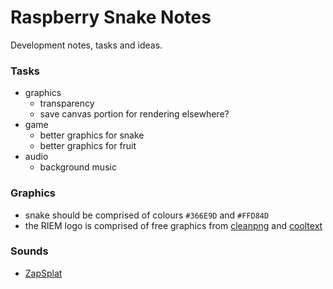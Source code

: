 Raspberry Snake Notes
=====================

Development notes, tasks and ideas.

### Tasks

 - graphics
    - transparency
    - save canvas portion for rendering elsewhere?
 - game
    - better graphics for snake
    - better graphics for fruit
 - audio
    - background music

### Graphics

 - snake should be comprised of colours `#366E9D` and `#FFD84D`
 - the RIEM logo is comprised of free graphics from [cleanpng](https://www.cleanpng.com) and [cooltext](https://cooltext.com)

### Sounds

 - [ZapSplat](www.zapsplat.com)
